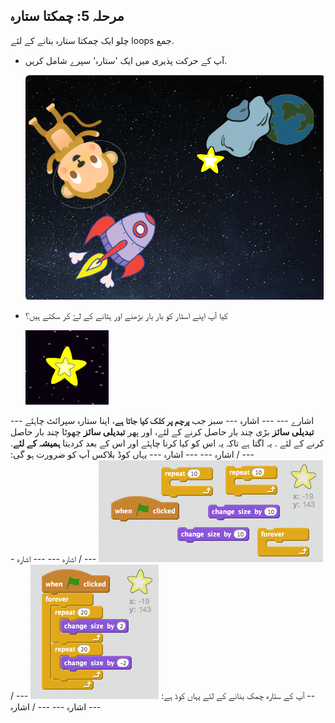 ## مرحلہ 5: چمکتا ستارہ

چلو ایک چمکتا ستارہ بنانے کے لئے loops جمع.

+ آپ کے حرکت پذیری میں ایک 'ستارہ' سپرے شامل کریں.
    
    ![ایک ستارہ سپرے شامل](images/space-star-sprite.png)

+ کیا آپ اپنے اسٹار کو بار بار بڑھنے اور ہٹانے کے لۓ کر سکتے ہیں؟
    
    ![چمکتا ستارہ کی جانچ پڑتال](images/space-star-test.png)

\--- اشارے \--- \--- اشارہ \--- سبز جب **پرچم پر کلک کیا جاتا ہے**، اپنا ستارہ سپرائٹ چاہئے **تبدیلی سائز** بڑی چند بار حاصل کرنے کے لئے، اور پھر **تبدیلی سائز** چھوٹا چند بار حاصل کرنے کے لئے . یہ اگتا ہے تاکہ یہ اس کو کیا کرنا چاہئے اور اس کے بعد کردیتا **ہمیشہ کے لئے**. \--- / اشارہ \--- \--- اشارہ \--- یہاں کوڈ بلاکس آپ کو ضرورت ہو گی: ![Blocks for a shining star](images/space-star-blocks.png) \--- / اشارہ \--- \--- اشارہ \--- آپ کے ستارہ چمک بنانے کے لئے یہاں کوڈ ہے: ![Code for a shining star](images/space-star-code.png) \--- / اشارہ \--- \--- / اشارہ \---
